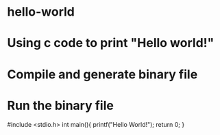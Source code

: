 # hello-world

# Using c code to print "Hello world!"
# Compile and generate binary file
# Run the binary file 

#include <stdio.h>
int main(){
     printf("Hello World!");
     return 0;
}

